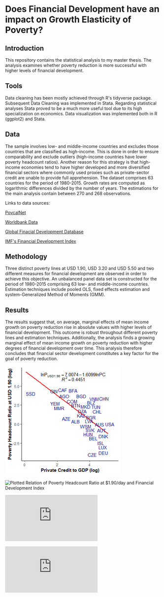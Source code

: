 # Does Financial Development have an impact on Growth Elasticity of Poverty?

## Introduction
This repository contains the statistical analysis to my master thesis. The analysis examines whether poverty reduction is more successful with higher levels of financial development.

## Tools
Data cleaning has been mostly achieved through R's tidyverse package. Subsequent Data Cleaning was implemented in Stata.
Regarding statistical analyses Stata proved to be a much more useful tool due to its high specialization on economics. Data visualization was implemented both in R (ggplot2) and Stata.

## Data

The sample involves low- and middle-income countries and excludes those countries that are classified as high-income. This is done in order to ensure comparability and exclude outliers (high-income countries have lower poverty headcount ratios). Another reason for this strategy is that high-income economies tend to have higher developed and more diversified financial sectors where commonly used proxies such as private-sector credit are unable to provide full apprehension. The dataset comprises 63 countries for the period of 1980-2015. Growth rates are computed as logarithmic differences divided by the number of years. The estimations for the main analysis contain between 270 and 268 observations.

Links to data sources:

[PovcalNet](http://iresearch.worldbank.org/PovcalNet/povOnDemand.aspx)

[Worldbank Data](https://data.worldbank.org/)

[Global Finacial Development Database](https://www.worldbank.org/en/publication/gfdr/data/global-financial-development-database)

[IMF's Financial Development Index](http://data.imf.org/?sk=F8032E80-B36C-43B1-AC26-493C5B1CD33B)

## Methodology
Three distinct poverty lines at USD 1.90, USD 3.20 and USD 5.50 and two different measures for financial development are observed in order to achieve this objective. An unbalanced panel data set is constructed for the period of 1980-2015 comprising 63 low- and middle-income countries. Estimation techniques include pooled OLS, fixed effects estimation and system-Generalized Method of Moments (GMM).

## Results
The results suggest that, on average, marginal effects of mean income growth on poverty reduction rise in absolute values with higher levels of financial development. This outcome is robust throughout different poverty lines and estimation techniques. Additionally, the analysis finds a growing marginal effect of mean income growth on poverty reduction with higher degrees of financial development over time. This analysis therefore concludes that financial sector development constitutes a key factor for the goal of poverty reduction.

![Plotted Relation of Poverty Headcount Ratio at $1.90/day and Private-Sector Credit](/Graphs/190_PC.png)

![Plotted Relation of Poverty Headcount Ratio at $1.90/day and Financial Development Index](https://github.com/YKonyalicetin/MasterThesis/tree/master/Graphs/190_FD.png)

![Marginal Effect of Mean Income Growth at Levels of Private-Sector Credit](https://github.com/YKonyalicetin/MasterThesis/tree/master/Graphs/Graph2.pdf)

![Marginal Effect of Mean Income Growth at Levels of Financial Development Index](https://github.com/YKonyalicetin/MasterThesis/tree/master/Graphs/Graph1.pdf)

